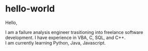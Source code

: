 # hello-world

Hello,

I am a failure analysis engineer trasitioning into freelance
software development.  I have experience in VBA, C, SQL, and C++.  
I am currently learning Python, Java, Javascript.  
